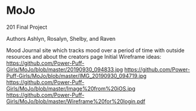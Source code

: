 # MoJo
201 Final Project


Authors
Ashlyn, Rosalyn, Shelby, and Raven

Mood Journal site which tracks mood over a period of time with outside resources and about the creators page
Initial Wireframe ideas:
https://github.com/Power-Puff-Girls/MoJo/blob/master/20190930_094833.jpg
https://github.com/Power-Puff-Girls/MoJo/blob/master/IMG_20190930_094719.jpg
https://github.com/Power-Puff-Girls/MoJo/blob/master/Image%20from%20iOS.jpg
https://github.com/Power-Puff-Girls/MoJo/blob/master/Wireframe%20for%20login.pdf

